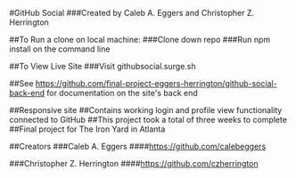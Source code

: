 #GitHub Social
###Created by Caleb A. Eggers and Christopher Z. Herrington

##To Run a clone on local machine:
###Clone down repo
###Run npm install on the command line

##To View Live Site
###Visit githubsocial.surge.sh

##See https://github.com/final-project-eggers-herrington/github-social-back-end for documentation on the site's back end

##Responsive site
##Contains working login and profile view functionality connected to GitHub
##This project took a total of three weeks to complete
##Final project for The Iron Yard in Atlanta

##Creators
###Caleb A. Eggers
####https://github.com/calebeggers

###Christopher Z. Herrington
####https://github.com/czherrington